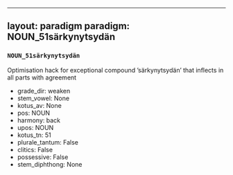 
---
layout: paradigm
paradigm: NOUN_51särkynytsydän
---
### ` NOUN_51särkynytsydän `

Optimisation hack for exceptional compound ’särkynytsydän’ that inflects in all parts with agreement
* grade_dir: weaken
* stem_vowel: None
* kotus_av: None
* pos: NOUN
* harmony: back
* upos: NOUN
* kotus_tn: 51
* plurale_tantum: False
* clitics: False
* possessive: False
* stem_diphthong: None
